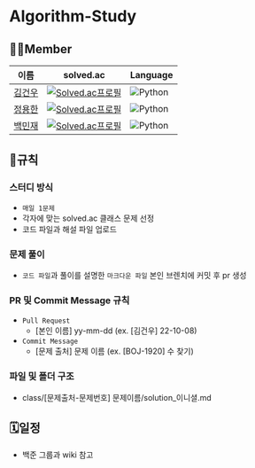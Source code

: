 # Algorithm-Study

## 🤦‍♂️Member
|이름|solved.ac|Language|
|---|---|---|
|[김건우](https://github.com/dvpaa)|[![Solved.ac프로필](http://mazassumnida.wtf/api/mini/generate_badge?boj=kgo0926)](https://solved.ac/kgo0926)|<img alt="Python" src ="https://img.shields.io/badge/Python-3776AB.svg?&style=for-the-badge&logo=Python&logoColor=white"/>|
|[정용한](https://github.com/Jung-YongHan)|[![Solved.ac프로필](http://mazassumnida.wtf/api/mini/generate_badge?boj=dydgks789)](https://solved.ac/dydgks789)|<img alt="Python" src ="https://img.shields.io/badge/Python-3776AB.svg?&style=for-the-badge&logo=Python&logoColor=white"/>|
|[백민재](https://github.com/jayjayjayjayjayjayjayjayjay)|[![Solved.ac프로필](http://mazassumnida.wtf/api/mini/generate_badge?boj=qoralswo29)](https://solved.ac/qoralswo29)|<img alt="Python" src ="https://img.shields.io/badge/Python-3776AB.svg?&style=for-the-badge&logo=Python&logoColor=white"/>|


## 📜규칙
### 스터디 방식
- `매일 1문제`
- 각자에 맞는 solved.ac 클래스 문제 선정
- 코드 파일과 해설 파일 업로드

### 문제 풀이
- `코드 파일`과 풀이를 설명한 `마크다운 파일` 본인 브렌치에 커밋 후 pr 생성

### PR 및 Commit Message 규칙
- `Pull Request`
  - [본인 이름] yy-mm-dd (ex. [김건우] 22-10-08)
- `Commit Message`
  - [문제 출처] 문제 이름 (ex. [BOJ-1920] 수 찾기)

### 파일 및 폴더 구조
- class/[문제출처-문제번호] 문제이름/solution_이니셜.md

## 🗓일정
- 백준 그룹과 wiki 참고

